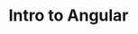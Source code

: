 ---
title: Intro to Angular
description: A high-level overview of Angular
weight: 13
lastmod: 2019-07-16T10:23:30-09:00
draft: false
vimeo: 
emoji: 💻
---